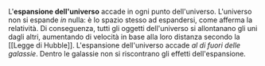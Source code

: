 L'**espansione dell'universo** accade in ogni punto dell'universo. L'universo non si espande *in* nulla: è lo spazio stesso ad espandersi, come afferma la relatività. Di conseguenza, tutti gli oggetti dell'universo si allontanano gli uni dagli altri, aumentando di velocità in base alla loro distanza secondo la [[Legge di Hubble]]. L'espansione dell'universo accade *al di fuori delle galassie*. Dentro le galassie non si riscontrano gli effetti dell'espansione.